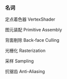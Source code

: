 ### 名词

定点着色器 VertexShader

图元装配 Primitive Assembly

背面剔除 Back-face Culling

光栅化 Rasterization

采样 Sampling 

抗锯齿 Anti-Aliasing

